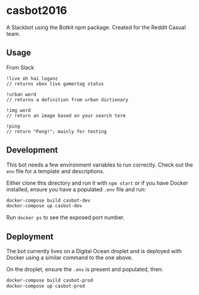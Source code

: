 # casbot2016

A Slackbot using the Botkit npm package. Created for the Reddit Casual team. 


## Usage
From Slack

```
!live oh hai loganz
// returns xbox live gamertag status

!urban word
// returns a definition from urban dictionary

!img word
// return an image based on your search term

!ping
// return "Pong!"; mainly for testing
```

## Development

This bot needs a few environment variables to run correctly. Check out the `env` file for a template and descriptions.

Either clone this directory and run it with `npm start` or if you have Docker installed, ensure you have a populated `.env` file and run:

```sh
docker-compose build casbot-dev
docker-compose up casbot-dev
```

Run `docker ps` to see the exposed port number.

## Deployment
 The bot currently lives on a Digital Ocean droplet and is deployed with Docker using a similar command to the one above.
 
 On the droplet, ensure the `.env` is present and populated, then:
 
 ```sh
 docker-compose build casbot-prod
 docker-compose up casbot-prod
 ```
 
